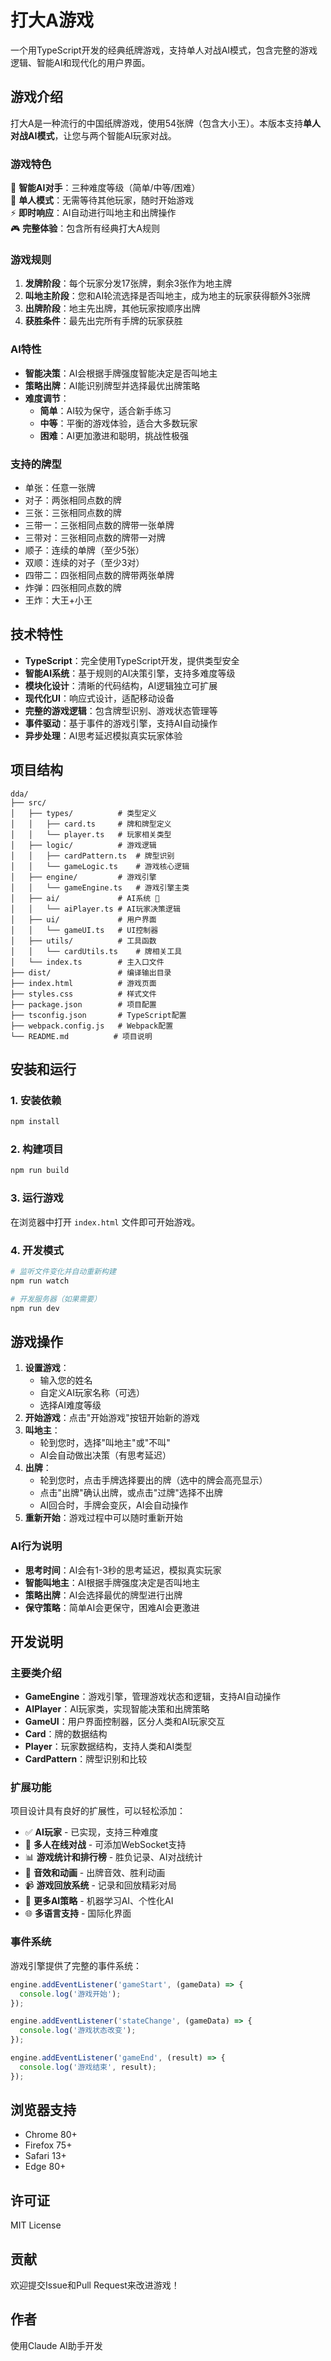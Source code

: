 # 打大A游戏

一个用TypeScript开发的经典纸牌游戏，支持单人对战AI模式，包含完整的游戏逻辑、智能AI和现代化的用户界面。

## 游戏介绍

打大A是一种流行的中国纸牌游戏，使用54张牌（包含大小王）。本版本支持**单人对战AI模式**，让您与两个智能AI玩家对战。

### 游戏特色

🤖 **智能AI对手**：三种难度等级（简单/中等/困难）  
🎯 **单人模式**：无需等待其他玩家，随时开始游戏  
⚡ **即时响应**：AI自动进行叫地主和出牌操作  
🎮 **完整体验**：包含所有经典打大A规则

### 游戏规则

1. **发牌阶段**：每个玩家分发17张牌，剩余3张作为地主牌
2. **叫地主阶段**：您和AI轮流选择是否叫地主，成为地主的玩家获得额外3张牌
3. **出牌阶段**：地主先出牌，其他玩家按顺序出牌
4. **获胜条件**：最先出完所有手牌的玩家获胜

### AI特性

- **智能决策**：AI会根据手牌强度智能决定是否叫地主
- **策略出牌**：AI能识别牌型并选择最优出牌策略
- **难度调节**：
  - **简单**：AI较为保守，适合新手练习
  - **中等**：平衡的游戏体验，适合大多数玩家
  - **困难**：AI更加激进和聪明，挑战性极强

### 支持的牌型

- 单张：任意一张牌
- 对子：两张相同点数的牌
- 三张：三张相同点数的牌
- 三带一：三张相同点数的牌带一张单牌
- 三带对：三张相同点数的牌带一对牌
- 顺子：连续的单牌（至少5张）
- 双顺：连续的对子（至少3对）
- 四带二：四张相同点数的牌带两张单牌
- 炸弹：四张相同点数的牌
- 王炸：大王+小王

## 技术特性

- **TypeScript**：完全使用TypeScript开发，提供类型安全
- **智能AI系统**：基于规则的AI决策引擎，支持多难度等级
- **模块化设计**：清晰的代码结构，AI逻辑独立可扩展
- **现代化UI**：响应式设计，适配移动设备
- **完整的游戏逻辑**：包含牌型识别、游戏状态管理等
- **事件驱动**：基于事件的游戏引擎，支持AI自动操作
- **异步处理**：AI思考延迟模拟真实玩家体验

## 项目结构

```
dda/
├── src/
│   ├── types/          # 类型定义
│   │   ├── card.ts     # 牌和牌型定义
│   │   └── player.ts   # 玩家相关类型
│   ├── logic/          # 游戏逻辑
│   │   ├── cardPattern.ts  # 牌型识别
│   │   └── gameLogic.ts    # 游戏核心逻辑
│   ├── engine/         # 游戏引擎
│   │   └── gameEngine.ts   # 游戏引擎主类
│   ├── ai/             # AI系统 🤖
│   │   └── aiPlayer.ts # AI玩家决策逻辑
│   ├── ui/             # 用户界面
│   │   └── gameUI.ts   # UI控制器
│   ├── utils/          # 工具函数
│   │   └── cardUtils.ts    # 牌相关工具
│   └── index.ts        # 主入口文件
├── dist/               # 编译输出目录
├── index.html          # 游戏页面
├── styles.css          # 样式文件
├── package.json        # 项目配置
├── tsconfig.json       # TypeScript配置
├── webpack.config.js   # Webpack配置
└── README.md          # 项目说明
```

## 安装和运行

### 1. 安装依赖

```bash
npm install
```

### 2. 构建项目

```bash
npm run build
```

### 3. 运行游戏

在浏览器中打开 `index.html` 文件即可开始游戏。

### 4. 开发模式

```bash
# 监听文件变化并自动重新构建
npm run watch

# 开发服务器（如果需要）
npm run dev
```

## 游戏操作

1. **设置游戏**：
   - 输入您的姓名
   - 自定义AI玩家名称（可选）
   - 选择AI难度等级
2. **开始游戏**：点击"开始游戏"按钮开始新的游戏
3. **叫地主**：
   - 轮到您时，选择"叫地主"或"不叫"
   - AI会自动做出决策（有思考延迟）
4. **出牌**：
   - 轮到您时，点击手牌选择要出的牌（选中的牌会高亮显示）
   - 点击"出牌"确认出牌，或点击"过牌"选择不出牌
   - AI回合时，手牌会变灰，AI会自动操作
5. **重新开始**：游戏过程中可以随时重新开始

### AI行为说明

- **思考时间**：AI会有1-3秒的思考延迟，模拟真实玩家
- **智能叫地主**：AI根据手牌强度决定是否叫地主
- **策略出牌**：AI会选择最优的牌型进行出牌
- **保守策略**：简单AI会更保守，困难AI会更激进

## 开发说明

### 主要类介绍

- **GameEngine**：游戏引擎，管理游戏状态和逻辑，支持AI自动操作
- **AIPlayer**：AI玩家类，实现智能决策和出牌策略
- **GameUI**：用户界面控制器，区分人类和AI玩家交互
- **Card**：牌的数据结构
- **Player**：玩家数据结构，支持人类和AI类型
- **CardPattern**：牌型识别和比较

### 扩展功能

项目设计具有良好的扩展性，可以轻松添加：

- ✅ **AI玩家** - 已实现，支持三种难度
- 🔄 **多人在线对战** - 可添加WebSocket支持
- 📊 **游戏统计和排行榜** - 胜负记录、AI对战统计
- 🎵 **音效和动画** - 出牌音效、胜利动画
- 📹 **游戏回放系统** - 记录和回放精彩对局
- 🎯 **更多AI策略** - 机器学习AI、个性化AI
- 🌐 **多语言支持** - 国际化界面

### 事件系统

游戏引擎提供了完整的事件系统：

```typescript
engine.addEventListener('gameStart', (gameData) => {
  console.log('游戏开始');
});

engine.addEventListener('stateChange', (gameData) => {
  console.log('游戏状态改变');
});

engine.addEventListener('gameEnd', (result) => {
  console.log('游戏结束', result);
});
```

## 浏览器支持

- Chrome 80+
- Firefox 75+
- Safari 13+
- Edge 80+

## 许可证

MIT License

## 贡献

欢迎提交Issue和Pull Request来改进游戏！

## 作者

使用Claude AI助手开发 